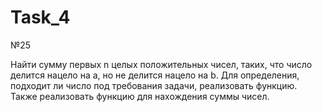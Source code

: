 # Task_4

№25	

Найти сумму первых n целых положительных чисел, таких, что число делится нацело на a, но не делится нацело на b. 
Для определения, подходит ли число под требования задачи, реализовать функцию. 
Также реализовать функцию для нахождения суммы чисел.
